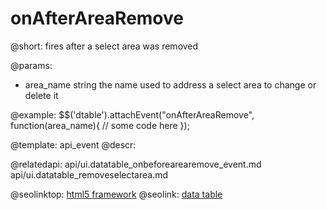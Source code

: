 onAfterAreaRemove
=============

@short:
	fires after a select area was removed

@params:
- area_name		string		the name used to address a select area to change or delete it

@example:
$$('dtable').attachEvent("onAfterAreaRemove", function(area_name){
    // some code here
});

@template:	api_event
@descr:

@relatedapi:
	api/ui.datatable_onbeforearearemove_event.md
	api/ui.datatable_removeselectarea.md

@seolinktop: [html5 framework](https://webix.com)
@seolink: [data table](https://webix.com/widget/datatable/)